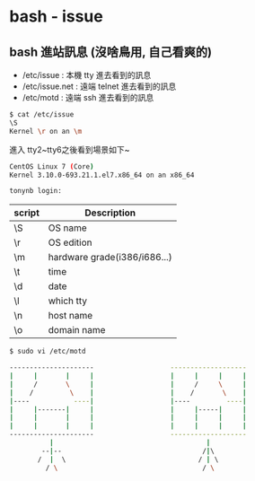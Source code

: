 # bash - issue

## bash 進站訊息 (沒啥鳥用, 自己看爽的)

- /etc/issue        : 本機 tty 進去看到的訊息
- /etc/issue.net    : 遠端 telnet 進去看到的訊息
- /etc/motd         : 遠端 ssh 進去看到的訊息

```sh
$ cat /etc/issue
\S
Kernel \r on an \m
```

進入 tty2~tty6之後看到場景如下~
```sh
CentOS Linux 7 (Core)
Kernel 3.10.0-693.21.1.el7.x86_64 on an x86_64

tonynb login:
```

script | Description
------ | --------------
\S     | OS name
\r     | OS edition
\m     | hardware grade(i386/i686...)
\t     | time
\d     | date
\l     | which tty
\n     | host name
\o     | domain name


```sh
$ sudo vi /etc/motd

---------------------                   -------------------
|     |       |     |                   |     |     |     |
|     /       \     |                   |     /     \     |
|    /         \    |                   |    /       \    |
|----           ----|                   |----         ----|
|     |-------|     |                   |     |-----|     |
|     |       |     |                   |     |     |     |
|     |       |     |                   |     |     |     |
---------------------                   -------------------
          |                                      |         
        --|--                                   /|\        
       /  |  \                                 / | \       
         / \                                    / \        
```